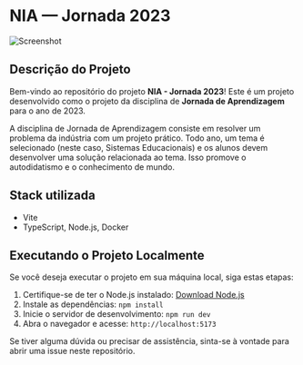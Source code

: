 # NIA — Jornada 2023

![Screenshot](screenshot.png)

## Descrição do Projeto

Bem-vindo ao repositório do projeto **NIA - Jornada 2023**! Este é um projeto desenvolvido como o projeto da disciplina de **Jornada de Aprendizagem** para o ano de 2023.

A disciplina de Jornada de Aprendizagem consiste em resolver um problema da indústria com um projeto prático. Todo ano, um tema é selecionado (neste caso, Sistemas Educacionais) e os alunos devem desenvolver uma solução relacionada ao tema. Isso promove o autodidatismo e o conhecimento de mundo.

##  Stack utilizada

- Vite
- TypeScript, Node.js, Docker

## Executando o Projeto Localmente

Se você deseja executar o projeto em sua máquina local, siga estas etapas:

1. Certifique-se de ter o Node.js instalado: [Download Node.js](https://nodejs.org/)
2. Instale as dependências: `npm install`
3. Inicie o servidor de desenvolvimento: `npm run dev`
4. Abra o navegador e acesse: `http://localhost:5173`

Se tiver alguma dúvida ou precisar de assistência, sinta-se à vontade para abrir uma issue neste repositório.
